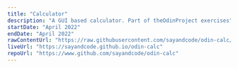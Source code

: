 ```yaml
---
title: "Calculator"
description: "A GUI based calculator. Part of theOdinProject exercises"
startDate: "April 2022"
endDate: "April 2022"
rawContentUrl: "https://raw.githubusercontent.com/sayandcode/odin-calc/main"
liveUrl: "https://sayandcode.github.io/odin-calc"
repoUrl: "https://www.github.com/sayandcode/odin-calc"
---
```



